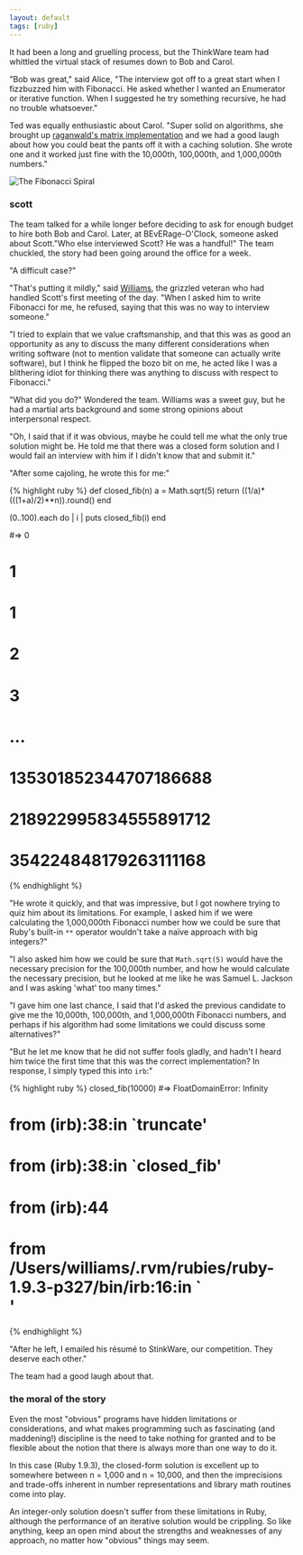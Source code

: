 ```yaml
---
layout: default
tags: [ruby]
---
```


It had been a long and gruelling process, but the ThinkWare team had whittled the virtual stack of resumes down to Bob and Carol.

"Bob was great," said Alice, "The interview got off to a great start when I fizzbuzzed him with Fibonacci. He asked whether I wanted an Enumerator or iterative function. When I suggested he try something recursive, he had no trouble whatsoever." 

Ted was equally enthusiastic about Carol. "Super solid on algorithms, she brought up [raganwald's matrix implementation](http://raganwald.com/2008/12/12/fibonacci.html) and we had a good laugh about how you could beat the pants off it with a caching solution. She wrote one and it worked just fine with the 10,000th, 100,000th, and 1,000,000th numbers."

![The Fibonacci Spiral](/assets/images/fib.gif)

### scott

The team talked for a while longer before deciding to ask for enough budget to hire both Bob and Carol. Later, at BEvERage-O'Clock, someone asked about Scott."Who else interviewed Scott? He was a handful!" The team chuckled, the story had been going around the office for a week.

"A difficult case?"

"That's putting it mildly," said [Williams](http://raganwald.com/2011/11/01/williams-master-of-the-comefrom.html), the grizzled veteran who had handled Scott's first meeting of the day. "When I asked him to write Fibonacci for me, he refused, saying that this was no way to interview someone."

"I tried to explain that we value craftsmanship, and that this was as good an opportunity as any to discuss the many different considerations when writing software (not to mention validate that someone can actually write software), but I think he flipped the bozo bit on me, he acted like I was a blithering idiot for thinking there was anything to discuss with respect to Fibonacci."

"What did you do?" Wondered the team. Williams was a sweet guy, but he had a martial arts background and some strong opinions about interpersonal respect.

"Oh, I said that if it was obvious, maybe he could tell me what the only true solution might be. He told me that there was a closed form solution and I would fail an interview with him if I didn't know that and submit it."

"After some cajoling, he wrote this for me:"

{% highlight ruby %}
def closed_fib(n)
  a = Math.sqrt(5)
  return ((1/a)*(((1+a)/2)**n)).round()
end

(0..100).each do | i |
  puts closed_fib(i)
end

#=> 0
#   1
#   1
#   2
#   3
#   ...
#   135301852344707186688
#   218922995834555891712
#   354224848179263111168
{% endhighlight %}

"He wrote it quickly, and that was impressive, but I got nowhere trying to quiz him about its limitations. For example, I asked him if we were calculating the 1,000,000th Fibonacci number how we could be sure that Ruby's built-in `**` operator wouldn't take a naïve approach with big integers?"

"I also asked him how we could be sure that `Math.sqrt(5)` would have the necessary precision for the 100,000th number, and how he would calculate the necessary precision, but he looked at me like he was Samuel L. Jackson and I was asking 'what' too many times."

"I gave him one last chance, I said that I'd asked the previous candidate to give me the 10,000th, 100,000th, and 1,000,000th Fibonacci numbers, and perhaps if his algorithm had some limitations we could discuss some alternatives?"

"But he let me know that he did not suffer fools gladly, and hadn't I heard him twice the first time that this was the correct implementation? In response, I simply typed this into `irb`:"

{% highlight ruby %}
closed_fib(10000)
#=> FloatDomainError: Infinity
#   	from (irb):38:in `truncate'
#   	from (irb):38:in `closed_fib'
#   	from (irb):44
#   	from /Users/williams/.rvm/rubies/ruby-1.9.3-p327/bin/irb:16:in `<main>'
{% endhighlight %}

"After he left, I emailed his résumé to StinkWare, our competition. They deserve each other."

The team had a good laugh about that.

### the moral of the story

Even the most "obvious" programs have hidden limitations or considerations, and what makes programming such as fascinating (and maddening!) discipline is the need to take nothing for granted and to be flexible about the notion that there is always more than one way to do it.

In this case (Ruby 1.9.3), the closed-form solution is excellent up to somewhere between n = 1,000 and n = 10,000, and then the imprecisions and trade-offs inherent in number representations and library math routines come into play.

An integer-only solution doesn't suffer from these limitations in Ruby, although the performance of an iterative solution would be crippling. So like anything, keep an open mind about the strengths and weaknesses of any approach, no matter how "obvious" things may seem.